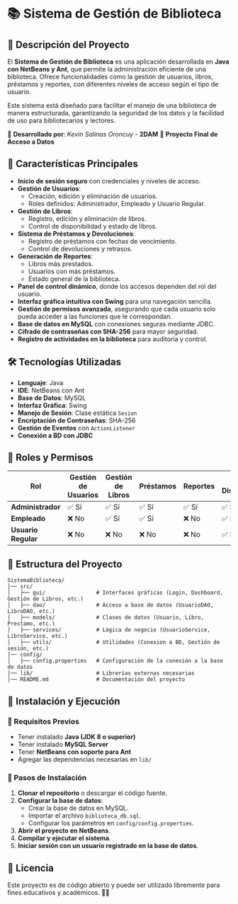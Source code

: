 # 📚 Sistema de Gestión de Biblioteca

## 📌 Descripción del Proyecto
El **Sistema de Gestión de Biblioteca** es una aplicación desarrollada en **Java con NetBeans y Ant**, que permite la administración eficiente de una biblioteca. Ofrece funcionalidades como la gestión de usuarios, libros, préstamos y reportes, con diferentes niveles de acceso según el tipo de usuario.

Este sistema está diseñado para facilitar el manejo de una biblioteca de manera estructurada, garantizando la seguridad de los datos y la facilidad de uso para bibliotecarios y lectores.

📌 **Desarrollado por**: *Kevin Salinas Oroncuy* - **2DAM**
📌 **Proyecto Final de Acceso a Datos**

## 🚀 Características Principales
- **Inicio de sesión seguro** con credenciales y niveles de acceso.
- **Gestión de Usuarios**:
  - Creación, edición y eliminación de usuarios.
  - Roles definidos: Administrador, Empleado y Usuario Regular.
- **Gestión de Libros**:
  - Registro, edición y eliminación de libros.
  - Control de disponibilidad y estado de libros.
- **Sistema de Préstamos y Devoluciones**:
  - Registro de préstamos con fechas de vencimiento.
  - Control de devoluciones y retrasos.
- **Generación de Reportes**:
  - Libros más prestados.
  - Usuarios con más préstamos.
  - Estado general de la biblioteca.
- **Panel de control dinámico**, donde los accesos dependen del rol del usuario.
- **Interfaz gráfica intuitiva con Swing** para una navegación sencilla.
- **Gestión de permisos avanzada**, asegurando que cada usuario solo pueda acceder a las funciones que le correspondan.
- **Base de datos en MySQL** con conexiones seguras mediante JDBC.
- **Cifrado de contraseñas con SHA-256** para mayor seguridad.
- **Registro de actividades en la biblioteca** para auditoría y control.

## 🛠️ Tecnologías Utilizadas
- **Lenguaje**: Java
- **IDE**: NetBeans con Ant
- **Base de Datos**: MySQL
- **Interfaz Gráfica**: Swing
- **Manejo de Sesión**: Clase estática `Sesion`
- **Encriptación de Contraseñas**: SHA-256
- **Gestión de Eventos** con `ActionListener`
- **Conexión a BD con JDBC**

## 🔑 Roles y Permisos
| Rol               | Gestión de Usuarios | Gestión de Libros | Préstamos | Reportes | Libros Disponibles |
|------------------|--------------------|------------------|-----------|----------|-------------------|
| **Administrador** | ✅ Sí               | ✅ Sí             | ✅ Sí      | ✅ Sí     | ✅ Sí              |
| **Empleado**     | ❌ No               | ✅ Sí             | ✅ Sí      | ❌ No     | ✅ Sí              |
| **Usuario Regular** | ❌ No               | ❌ No             | ❌ No      | ❌ No     | ✅ Sí              |

## 📂 Estructura del Proyecto
```
SistemaBiblioteca/
│── src/
│   ├── gui/                # Interfaces gráficas (Login, Dashboard, Gestión de Libros, etc.)
│   ├── dao/                # Acceso a base de datos (UsuarioDAO, LibroDAO, etc.)
│   ├── models/             # Clases de datos (Usuario, Libro, Prestamo, etc.)
│   ├── services/           # Lógica de negocio (UsuarioService, LibroService, etc.)
│   ├── utils/              # Utilidades (Conexion a BD, Gestión de sesión, etc.)
│── config/
│   ├── config.properties   # Configuración de la conexión a la base de datos
│── lib/                    # Librerías externas necesarias
│── README.md               # Documentación del proyecto
```

## 📌 Instalación y Ejecución
### 🔹 Requisitos Previos
- Tener instalado **Java (JDK 8 o superior)**
- Tener instalado **MySQL Server**
- Tener **NetBeans con soporte para Ant**
- Agregar las dependencias necesarias en `lib/`

### 🔹 Pasos de Instalación
1. **Clonar el repositorio** o descargar el código fuente.
2. **Configurar la base de datos**:
   - Crear la base de datos en MySQL.
   - Importar el archivo `biblioteca_db.sql`.
   - Configurar los parámetros en `config/config.properties`.
3. **Abrir el proyecto en NetBeans**.
4. **Compilar y ejecutar el sistema**.
5. **Iniciar sesión con un usuario registrado en la base de datos**.

## 📜 Licencia
Este proyecto es de código abierto y puede ser utilizado libremente para fines educativos y académicos. 📖✨


